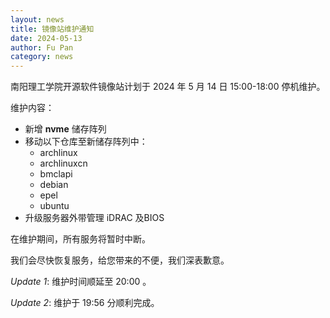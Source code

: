 ```yaml
---
layout: news
title: 镜像站维护通知
date: 2024-05-13
author: Fu Pan
category: news
---
```


南阳理工学院开源软件镜像站计划于 2024 年 5 月 14 日 15:00-18:00 停机维护。

维护内容：
 * 新增 **nvme** 储存阵列
 * 移动以下仓库至新储存阵列中：
    * archlinux
    * archlinuxcn
    * bmclapi
    * debian
    * epel
    * ubuntu
 * 升级服务器外带管理 iDRAC 及BIOS

在维护期间，所有服务将暂时中断。

我们会尽快恢复服务，给您带来的不便，我们深表歉意。

*Update 1*: 维护时间顺延至 20:00 。

*Update 2*: 维护于 19:56 分顺利完成。